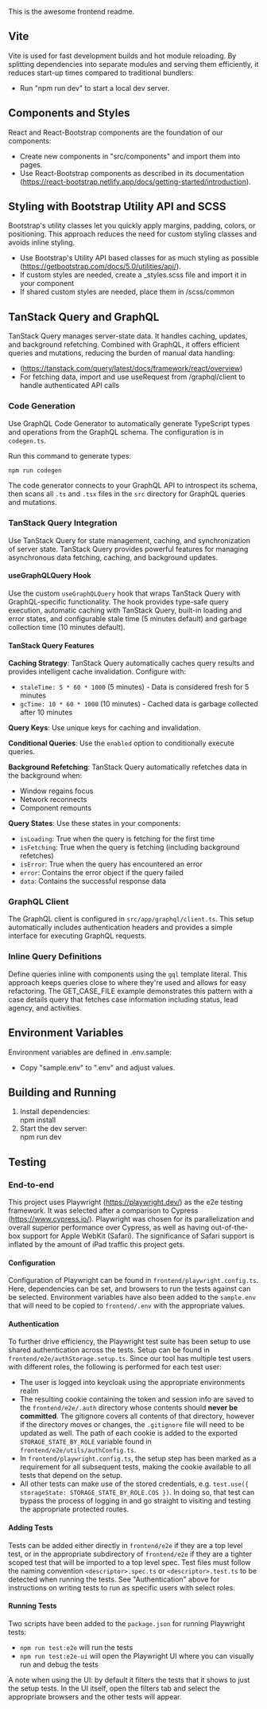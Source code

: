 This is the awesome frontend readme.

## Vite

Vite is used for fast development builds and hot module reloading. By splitting
dependencies into separate modules and serving them efficiently, it reduces
start-up times compared to traditional bundlers:

- Run "npm run dev" to start a local dev server.

## Components and Styles

React and React-Bootstrap components are the foundation of our components:

- Create new components in "src/components" and import them into pages.
- Use React-Bootstrap components as described in its documentation
  (https://react-bootstrap.netlify.app/docs/getting-started/introduction).

## Styling with Bootstrap Utility API and SCSS

Bootstrap's utility classes let you quickly apply margins, padding, colors, or
positioning. This approach reduces the need for custom styling classes and
avoids inline styling.

- Use Bootstrap's Utility API based classes for as much styling as possible
  (https://getbootstrap.com/docs/5.0/utilities/api/).
- If custom styles are needed, create a \_styles.scss file and import it in your
  component
- If shared custom styles are needed, place them in /scss/common

## TanStack Query and GraphQL

TanStack Query manages server-state data. It handles caching, updates, and
background refetching. Combined with GraphQL, it offers efficient queries and
mutations, reducing the burden of manual data handling:

- (https://tanstack.com/query/latest/docs/framework/react/overview)
- For fetching data, import and use useRequest from /graphql/client to handle
  authenticated API calls

### Code Generation

Use GraphQL Code Generator to automatically generate TypeScript types and
operations from the GraphQL schema. The configuration is in `codegen.ts`.

Run this command to generate types:

```bash
npm run codegen
```

The code generator connects to your GraphQL API to introspect its schema, then
scans all `.ts` and `.tsx` files in the `src` directory for GraphQL queries
and mutations.

### TanStack Query Integration

Use TanStack Query for state management, caching, and synchronization of server
state. TanStack Query provides powerful features for managing asynchronous data
fetching, caching, and background updates.

#### useGraphQLQuery Hook

Use the custom `useGraphQLQuery` hook that wraps TanStack Query with
GraphQL-specific functionality. The hook provides type-safe query execution,
automatic caching with TanStack Query, built-in loading and error states, and
configurable stale time (5 minutes default) and garbage collection time
(10 minutes default).

#### TanStack Query Features

**Caching Strategy**: TanStack Query automatically caches query results and
provides intelligent cache invalidation. Configure with:

- `staleTime: 5 * 60 * 1000` (5 minutes) - Data is considered fresh for
  5 minutes
- `gcTime: 10 * 60 * 1000` (10 minutes) - Cached data is garbage collected
  after 10 minutes

**Query Keys**: Use unique keys for caching and invalidation.

**Conditional Queries**: Use the `enabled` option to conditionally execute
queries.

**Background Refetching**: TanStack Query automatically refetches data in the
background when:

- Window regains focus
- Network reconnects
- Component remounts

**Query States**: Use these states in your components:

- `isLoading`: True when the query is fetching for the first time
- `isFetching`: True when the query is fetching (including background
  refetches)
- `isError`: True when the query has encountered an error
- `error`: Contains the error object if the query failed
- `data`: Contains the successful response data

### GraphQL Client

The GraphQL client is configured in `src/app/graphql/client.ts`. This setup
automatically includes authentication headers and provides a simple interface for
executing GraphQL requests.

### Inline Query Definitions

Define queries inline with components using the `gql` template literal. This
approach keeps queries close to where they're used and allows for easy
refactoring. The GET_CASE_FILE example demonstrates this pattern with a case
details query that fetches case information including status, lead agency, and
activities.

## Environment Variables

Environment variables are defined in .env.sample:

- Copy "sample.env" to ".env" and adjust values.

## Building and Running

1. Install dependencies:  
   npm install
2. Start the dev server:  
   npm run dev

## Testing

### End-to-end

This project uses Playwright (https://playwright.dev/) as the e2e testing
framework. It was selected after a comparison to Cypress
(https://www.cypress.io/). Playwright was chosen for its parallelization and
overall superior performance over Cypress, as well as having out-of-the-box
support for Apple WebKit (Safari). The significance of Safari support is
inflated by the amount of iPad traffic this project gets.

#### Configuration

Configuration of Playwright can be found in `frontend/playwright.config.ts`.
Here, dependencies can be set, and browsers to run the tests against can be
selected. Environment variables have also been added to the `sample.env` that
will need to be copied to `frontend/.env` with the appropriate values.

#### Authentication

To further drive efficiency, the Playwright test suite has been setup to use
shared authentication across the tests. Setup can be found in
`frontend/e2e/authStorage.setup.ts`. Since our tool has multiple test users
with different roles, the following is performed for each test user:

- The user is logged into keycloak using the appropriate environments realm
- The resulting cookie containing the token and session info are saved to the
  `frontend/e2e/.auth` directory whose contents should **never be committed**.
  The gitignore covers all contents of that directory, however if the directory
  moves or changes, the `.gitignore` file will need to be updated as well. The
  path of each cookie is added to the exported `STORAGE_STATE_BY_ROLE` variable
  found in `frontend/e2e/utils/authConfig.ts`.
- In `frontend/playwright.config.ts`, the setup step has been marked as a
  requirement for all subsequent tests, making the cookie available to all tests
  that depend on the setup.
- All other tests can make use of the stored credentials, e.g.
  `test.use({ storageState: STORAGE_STATE_BY_ROLE.COS })`. In doing so, that
  test can bypass the process of logging in and go straight to visiting and
  testing the appropriate protected routes.

#### Adding Tests

Tests can be added either directly in `frontend/e2e` if they are a top level
test, or in the appropriate subdirectory of `frontend/e2e` if they are a tighter
scoped test that will be imported to a top level spec. Test files must follow
the naming convention `<descriptor>.spec.ts` or `<descriptor>.test.ts` to be
detected when running the tests. See "Authentication" above for instructions on
writing tests to run as specific users with select roles.

#### Running Tests

Two scripts have been added to the `package.json` for running Playwright tests:

- `npm run test:e2e` will run the tests
- `npm run test:e2e-ui` will open the Playwright UI where you can visually run
  and debug the tests

A note when using the UI: by default it filters the tests that it shows to just
the setup tests. In the UI itself, open the filters tab and select the
appropriate browsers and the other tests will appear.
